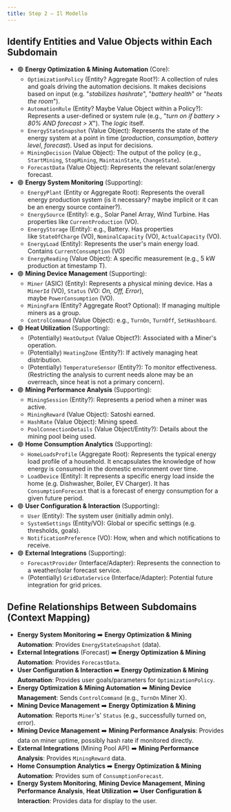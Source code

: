 ```yaml
---
title: Step 2 – Il Modello
---
```


## Identify Entities and Value Objects within Each Subdomain

- 🟢 **Energy Optimization & Mining Automation** (Core):
    - `OptimizationPolicy` (Entity? Aggregate Root?): A collection of rules and goals driving the automation decisions. It makes decisions based on input (e.g. "*stabilizes hashrate*", "*battery health*" or "*heats the room*").
    - `AutomationRule` (Entity? Maybe Value Object within a Policy?): Represents a user-defined or system rule (e.g., "*turn on if battery > 80% AND forecast > X*"). The *logic* itself.
    - `EnergyStateSnapshot` (Value Object): Represents the state of the energy system at a point in time (*production*, *consumption*, *battery level*, *forecast*). Used as input for decisions.
    - `MiningDecision` (Value Object): The output of the policy (e.g., `StartMining`, `StopMining`, `MaintainState`, `ChangeState`).
    - `ForecastData` (Value Object): Represents the relevant solar/energy forecast.
- 🟣 **Energy System Monitoring** (Supporting):
    - `EnergyPlant` (Entity or Aggregate Root): Represents the overall energy production system (is it necessary? maybe implicit or it can be an energy source container?).
    - `EnergySource` (Entity): e.g., Solar Panel Array, Wind Turbine. Has properties like `CurrentProduction` (VO).
    - `EnergyStorage` (Entity): e.g., Battery. Has properties like `StateOfCharge` (VO), `NominalCapacity` (VO), `ActualCapacity` (VO).
    - `EnergyLoad` (Entity): Represents the user's main energy load. Contains `CurrentConsumption` (VO)
    - `EnergyReading` (Value Object): A specific measurement (e.g., 5 kW production at timestamp T).
- 🟣 **Mining Device Management** (Supporting):
    - `Miner` (ASIC) (Entity): Represents a physical mining device. Has a `MinerId` (VO), `Status` (VO: *On, Off, Error*), maybe `PowerConsumption` (VO).
    - `MiningFarm` (Entity? Aggregate Root? Optional): If managing multiple miners as a group.
    - `ControlCommand` (Value Object): e.g., `TurnOn`, `TurnOff`, `SetHashboard`.
- 🟣 **Heat Utilization** (Supporting):
    - (Potentially) `HeatOutput` (Value Object?): Associated with a Miner's operation.
    - (Potentially) `HeatingZone` (Entity?): If actively managing heat distribution.
    - (Potentially) `TemperatureSensor` (Entity?): To monitor effectiveness. (Restricting the analysis to current needs alone may be an overreach, since heat is not a primary concern).
- 🟣 **Mining Performance Analysis** (Supporting):
    - `MiningSession` (Entity?): Represents a period when a miner was active.
    - `MiningReward` (Value Object): Satoshi earned.
    - `HashRate` (Value Object): Mining speed.
    - `PoolConnectionDetails` (Value Object/Entity?): Details about the mining pool being used.
- 🟣 **Home Consumption Analytics** (Supporting):
    - `HomeLoadsProfile` (Aggregate Root): Represents the typical energy load profile of a household. It encapsulates the knowledge of how energy is consumed in the domestic environment over time.
    - `LoadDevice` (Entity): It represents a specific energy load inside the home (e.g. Dishwasher, Boiler, EV Charger). It has `ConsumptionForecast` that is a forecast of energy consumption for a given future period.
- 🟣 **User Configuration & Interaction** (Supporting):
    - `User` (Entity): The system user (initially admin only).
    - `SystemSettings` (Entity/VO): Global or specific settings (e.g. thresholds, goals).
    - `NotificationPreference` (VO): How, when and which notifications to receive.
- 🟣 **External Integrations** (Supporting):
    - `ForecastProvider` (Interface/Adapter): Represents the connection to a weather/solar forecast service.
    - (Potentially) `GridDataService` (Interface/Adapter): Potential future integration for grid prices.

## Define Relationships Between Subdomains (Context Mapping)

- **Energy System Monitoring** ➡️ **Energy Optimization & Mining Automation**: Provides `EnergyStateSnapshot` (data).
- **External Integrations** (Forecast) ➡️ **Energy Optimization & Mining Automation**: Provides `ForecastData`.
- **User Configuration & Interaction** ➡️ **Energy Optimization & Mining Automation**: Provides user goals/parameters for `OptimizationPolicy`.
- **Energy Optimization & Mining Automation** ➡️ **Mining Device Management**: Sends `ControlCommand` (e.g., `TurnOn` Miner X).
- **Mining Device Management** ➡️ **Energy Optimization & Mining Automation**: Reports `Miner`'s' `Status` (e.g., successfully turned on, error).
- **Mining Device Management** ➡️ **Mining Performance Analysis**: Provides data on miner uptime, possibly hash rate if monitored directly.
- **External Integrations** (Mining Pool API) ➡️ **Mining Performance Analysis**: Provides `MiningReward` data.
- **Home Consumption Analytics** ➡️ **Energy Optimization & Mining Automation**: Provides sum of `ConsumptionForecast`.
- **Energy System Monitoring**, **Mining Device Management**, **Mining Performance Analysis**, **Heat Utilization** ➡️ **User Configuration & Interaction**: Provides data for display to the user.
